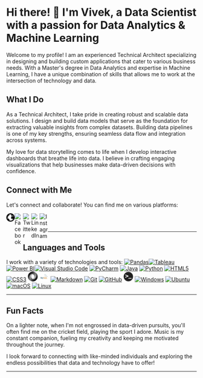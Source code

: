 # Hi there! 👋 I'm Vivek, a Data Scientist with a passion for Data Analytics & Machine Learning

Welcome to my profile! I am an experienced Technical Architect specializing in designing and building custom applications that cater to various business needs. With a Master's degree in Data Analytics and expertise in Machine Learning, I have a unique combination of skills that allows me to work at the intersection of technology and data.

## What I Do

As a Technical Architect, I take pride in creating robust and scalable data solutions. I design and build data models that serve as the foundation for extracting valuable insights from complex datasets. Building data pipelines is one of my key strengths, ensuring seamless data flow and integration across systems.

My love for data storytelling comes to life when I develop interactive dashboards that breathe life into data. I believe in crafting engaging visualizations that help businesses make data-driven decisions with confidence.

## Connect with Me

Let's connect and collaborate! You can find me on various platforms:

[<img align="left" alt="Website" title="Website" width="22px" src="https://raw.githubusercontent.com/iconic/open-iconic/master/svg/globe.svg" />][website]
[<img align="left" alt="Facebook" title="Facebook" width="22px" src="https://cdn.jsdelivr.net/npm/simple-icons@3.4.0/icons/facebook.svg" />][facebook]
[<img align="left" alt="Twitter" title="Twitter" width="22px" src="https://cdn.jsdelivr.net/npm/simple-icons@v3/icons/twitter.svg" />][twitter]
[<img align="left" alt="LinkedIn" title="LinkedIn" width="22px" src="https://cdn.jsdelivr.net/npm/simple-icons@v3/icons/linkedin.svg" />][linkedin]
[<img align="left" alt="Instagram" title="Instagram" width="22px" src="https://cdn.jsdelivr.net/npm/simple-icons@v3/icons/instagram.svg" />][instagram]

[website]: https://public.tableau.com/profile/vivek2206#!/
[facebook]: https://www.facebook.com/vivekjosephite/
[twitter]: https://twitter.com/hnvivek
[linkedin]: https://www.linkedin.com/in/viveknarayanareddy/
[instagram]: https://www.instagram.com/vivek_narayann/

<br />
<br />

---

## Languages and Tools

I work with a variety of technologies and tools: [<img alt="Pandas" title="Pandas" width="26px" src="https://img.icons8.com/color/240/000000/pandas.png">](https://pandas.pydata.org/)[<img alt="Tableau" title="Tableau" width="26px" src="https://img.icons8.com/color/240/000000/tableau-software.png">](https://www.tableau.com/)[<img alt="Power BI" title="Power BI" width="26px" src="https://img.icons8.com/color/240/000000/power-bi.png">](https://powerbi.microsoft.com/)[<img alt="Visual Studio Code" title="Visual Studio Code" width="26px" src="https://img.icons8.com/fluent/240/000000/visual-studio-code-2019.png" />](https://code.visualstudio.com/) [<img alt="PyCharm" title="PyCharm" width="26px" src="https://img.icons8.com/color/240/000000/pycharm.png" />](https://www.jetbrains.com/pycharm/) [<img alt="Java" title="Java" width="26px" src="https://img.icons8.com/color/240/000000/java-coffee-cup-logo.png">](https://docs.oracle.com/en/java/) [<img alt="Python" title="Python" width="26px" src="https://img.icons8.com/color/240/000000/python.png">](https://www.python.org/) [<img alt="HTML5" title="HTML5" width="26px" src="https://img.icons8.com/color/240/000000/html-5.png">](https://developer.mozilla.org/en-US/docs/Web/HTML) [<img alt="CSS3" title="CSS3" width="26px" src="https://img.icons8.com/color/240/000000/css3.png">](https://developer.mozilla.org/en-US/docs/Web/CSS) [<img alt="JSON" title="JSON" width="26px" src="https://raw.githubusercontent.com/github/explore/80688e429a7d4ef2fca1e82350fe8e3517d3494d/topics/json/json.png">](https://www.json.org/json-en.html) [<img alt="MySQL" title="MySQL" width="26px" src="https://raw.githubusercontent.com/github/explore/80688e429a7d4ef2fca1e82350fe8e3517d3494d/topics/mysql/mysql.png">](https://dev.mysql.com/) [<img alt="Markdown" title="Markdown" width="26px" src="https://img.icons8.com/ios-filled/100/000000/markdown.png">](https://www.markdownguide.org/) [<img alt="Git" title="Git" width="26px" src="https://img.icons8.com/color/240/000000/git.png">](https://git-scm.com/) [<img alt="GitHub" title="GitHub" width="26px" src="https://img.icons8.com/ios-glyphs/240/000000/github.png">](https://github.com/) [<img alt="Terminal" title="Terminal" width="26px" src="https://raw.githubusercontent.com/github/explore/80688e429a7d4ef2fca1e82350fe8e3517d3494d/topics/terminal/terminal.png">](https://docs.microsoft.com/en-us/windows/terminal/) [<img alt="Windows" title="Windows" width="26px" src="https://img.icons8.com/color/240/000000/windows-10.png">](https://www.microsoft.com/en-us/windows) [<img alt="Ubuntu" title="Ubuntu" width="26px" src="https://img.icons8.com/color/96/000000/ubuntu--v1.png">](https://ubuntu.com/) [<img alt="macOS" title="macOS" width="26px" src="https://img.icons8.com/officel/160/000000/mac-logo.png">](https://developer.apple.com/macos/) [<img alt="Linux" title="Linux" width="26px" src="https://img.icons8.com/color/96/000000/linux.png">](https://www.kernel.org/)

---

## Fun Facts

On a lighter note, when I'm not engrossed in data-driven pursuits, you'll often find me on the cricket field, playing the sport I adore. Music is my constant companion, fueling my creativity and keeping me motivated throughout the journey.

I look forward to connecting with like-minded individuals and exploring the endless possibilities that data and technology have to offer!

---

